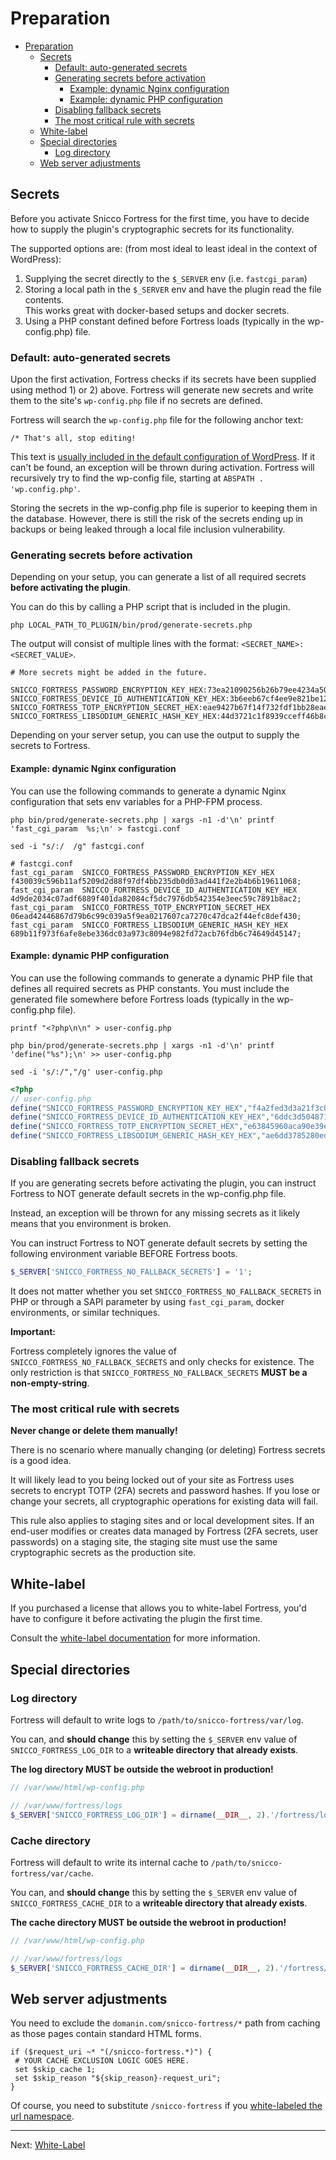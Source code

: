 # Preparation

<!-- TOC -->
* [Preparation](#preparation)
  * [Secrets](#secrets)
    * [Default: auto-generated secrets](#default--auto-generated-secrets)
    * [Generating secrets before activation](#generating-secrets-before-activation)
      * [Example: dynamic Nginx configuration](#example-dynamic-nginx-configuration)
      * [Example: dynamic PHP configuration](#example-dynamic-php-configuration)
    * [Disabling fallback secrets](#disabling-fallback-secrets)
    * [The most critical rule with secrets](#the-most-critical-rule-with-secrets)
  * [White-label](#white-label)
  * [Special directories](#special-directories)
    * [Log directory](#log-directory)
  * [Web server adjustments](#web-server-adjustments)
<!-- TOC -->

## Secrets

Before you activate Snicco Fortress for the first time, you have to decide how to supply the plugin's cryptographic secrets for its functionality.

The supported options are: (from most ideal to least ideal in the context of WordPress):

1. Supplying the secret directly to the `$_SERVER` env (i.e. `fastcgi_param`)
2. Storing a local path in the `$_SERVER` env and have the plugin read the file contents.
   <br>This works great with docker-based setups and docker secrets.
3. Using a PHP constant defined before Fortress loads (typically in the wp-config.php) file.

### Default: auto-generated secrets

Upon the first activation, Fortress checks if its secrets have been supplied using method 1) or 2) above.
Fortress will generate new secrets and write them to the site's
`wp-config.php` file if no secrets are defined.

Fortress will search the `wp-config.php` file for the following anchor text:

`/* That's all, stop editing!`

This text is [usually included in the default configuration of WordPress](https://github.com/WordPress/WordPress/blob/master/wp-config-sample.php#L88). If it can't be found, an exception will be thrown during activation.
Fortress will recursively try to find the wp-config file, starting at `ABSPATH . 'wp.config.php'`.

Storing the secrets in the wp-config.php file is superior to keeping them in the database.
However, there is still the risk of the secrets ending up in backups or being leaked through a local file inclusion vulnerability.

### Generating secrets before activation

Depending on your setup, you can generate a list of all required secrets
**before activating the plugin**.

You can do this by calling a PHP script that is included in the plugin.

```shell
php LOCAL_PATH_TO_PLUGIN/bin/prod/generate-secrets.php
```

The output will consist of multiple lines with the format: `<SECRET_NAME>:<SECRET_VALUE>`.

```shell
# More secrets might be added in the future.

SNICCO_FORTRESS_PASSWORD_ENCRYPTION_KEY_HEX:73ea21090256b26b79ee4234a5041cb3c961341059a844227ea1b3fe19be1455
SNICCO_FORTRESS_DEVICE_ID_AUTHENTICATION_KEY_HEX:3b6eeb67cf4ee9e821be12483e8bf6a675c065986ef4316f25905705aca80598
SNICCO_FORTRESS_TOTP_ENCRYPTION_SECRET_HEX:eae9427b67f14f732fdf1bb28eae8be08769afd2dc66c054184780e8074d3d78
SNICCO_FORTRESS_LIBSODIUM_GENERIC_HASH_KEY_HEX:44d3721c1f8939cceff46b8cdbafa80f3c59bf9100ed52d7ade9a4e83f013d1b
```

Depending on your server setup, you can use the output to supply the secrets to Fortress.

#### Example: dynamic Nginx configuration

You can use the following commands to generate a dynamic Nginx configuration that sets env variables for a PHP-FPM process.

```shell
php bin/prod/generate-secrets.php | xargs -n1 -d'\n' printf 'fast_cgi_param  %s;\n' > fastcgi.conf
 
sed -i "s/:/  /g" fastcgi.conf
```

```nginx
# fastcgi.conf
fast_cgi_param  SNICCO_FORTRESS_PASSWORD_ENCRYPTION_KEY_HEX  f430039c596b11af5209d2d88f97df4bb235db0d03ad441f2e2b4b6b19611068;
fast_cgi_param  SNICCO_FORTRESS_DEVICE_ID_AUTHENTICATION_KEY_HEX  4d9de2034c07adf6889f401da82084cf5dc7976db542354e3eec59c7891b8ac2;
fast_cgi_param  SNICCO_FORTRESS_TOTP_ENCRYPTION_SECRET_HEX  06ead42446867d79b6c99c039a5f9ea0217607ca7270c47dca2f44efc8def430;
fast_cgi_param  SNICCO_FORTRESS_LIBSODIUM_GENERIC_HASH_KEY_HEX  689b11f973f6afe8ebe336dc03a973c8094e982fd72acb76fdb6c74649d45147;
```

#### Example: dynamic PHP configuration

You can use the following commands to generate a dynamic PHP file that defines all required secrets as PHP constants.
You must include the generated file somewhere before Fortress loads (typically in the wp-config.php file).

```shell
printf "<?php\n\n" > user-config.php

php bin/prod/generate-secrets.php | xargs -n1 -d'\n' printf 'define("%s");\n' >> user-config.php

sed -i 's/:/","/g' user-config.php
```

```php
<?php
// user-config.php
define("SNICCO_FORTRESS_PASSWORD_ENCRYPTION_KEY_HEX","f4a2fed3d3a21f3c0e1b3ee01fcfd64392b91aba8ef256b9bf8f335135540279");
define("SNICCO_FORTRESS_DEVICE_ID_AUTHENTICATION_KEY_HEX","6ddc3d504871dbea36ab21be337059c15f4fe48debf7b2e0d016c4042e8c5e39");
define("SNICCO_FORTRESS_TOTP_ENCRYPTION_SECRET_HEX","e63845960aca90e39e93dc96d49151ec6941c1092ce61c0a5acb5309c758be59");
define("SNICCO_FORTRESS_LIBSODIUM_GENERIC_HASH_KEY_HEX","ae6dd3785280ed0e0530bd992cc21ea95c288441ade62bc0b79fe2e4b12dc691");
```

### Disabling fallback secrets

If you are generating secrets before activating the plugin, you can instruct Fortress
to NOT generate default secrets in the wp-config.php file. 

Instead, an exception will be thrown for any missing secrets as it likely means
that you environment is broken.

You can instruct Fortress to NOT generate default secrets by setting the following environment
variable BEFORE Fortress boots. 

```php
$_SERVER['SNICCO_FORTRESS_NO_FALLBACK_SECRETS'] = '1';
```

It does not matter whether you set `SNICCO_FORTRESS_NO_FALLBACK_SECRETS` in PHP or through a SAPI parameter by using `fast_cgi_param`, docker environments, or similar techniques.

**Important:**

Fortress completely ignores the value of `SNICCO_FORTRESS_NO_FALLBACK_SECRETS` and only checks for existence.
The only restriction is that `SNICCO_FORTRESS_NO_FALLBACK_SECRETS` **MUST be a non-empty-string**.

### The most critical rule with secrets

**Never change or delete them manually!**

There is no scenario where manually changing (or deleting) Fortress secrets is a good idea.

It will likely lead to you being locked out of your site as Fortress uses secrets to encrypt TOTP (2FA) secrets and password hashes.
If you lose or change your secrets, all cryptographic operations for existing data will fail.

This rule also applies to staging sites and or local development sites.
If an end-user modifies or creates data managed by Fortress (2FA secrets, user passwords) on a staging site, the staging site must use the same cryptographic secrets as the production site.

## White-label

If you purchased a license that allows you to white-label Fortress, you'd have to configure it before activating the plugin the first time.

Consult the [white-label documentation](03_white_label.md) for more information.

## Special directories

### Log directory

Fortress will default to write logs to `/path/to/snicco-fortress/var/log`.

You can, and **should change** this by setting the `$_SERVER` env value of `SNICCO_FORTRESS_LOG_DIR` to a **writeable directory that already exists**.

**The log directory MUST be outside the webroot in production!**

```php
// /var/www/html/wp-config.php

// /var/www/fortress/logs
$_SERVER['SNICCO_FORTRESS_LOG_DIR'] = dirname(__DIR__, 2).'/fortress/logs';
```

### Cache directory

Fortress will default to write its internal cache to `/path/to/snicco-fortress/var/cache`.

You can, and **should change** this by setting the `$_SERVER` env value of `SNICCO_FORTRESS_CACHE_DIR` to a **writeable directory that already exists**.

**The cache directory MUST be outside the webroot in production!**

```php
// /var/www/html/wp-config.php

// /var/www/fortress/logs
$_SERVER['SNICCO_FORTRESS_CACHE_DIR'] = dirname(__DIR__, 2).'/fortress/cache';
```

## Web server adjustments

You need to exclude the `domanin.com/snicco-fortress/*` path from caching as those pages contain standard HTML forms.
```nginx
if ($request_uri ~* "(/snicco-fortress.*)") {
 # YOUR CACHE EXCLUSION LOGIC GOES HERE.
 set $skip_cache 1;
 set $skip_reason "${skip_reason}-request_uri";
}
```

Of course, you need to substitute `/snicco-fortress` if you [white-labeled the url namespace](03_white_label.md#sniccofortresswhitelabelslug).

---

Next: [White-Label](03_white_label.md)
